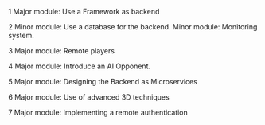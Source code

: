 1 Major module: Use a Framework as backend

 2 Minor module: Use a database for the backend.
Minor module: Monitoring system.

3 Major module: Remote players

 4 Major module: Introduce an AI Opponent.

5 Major module: Designing the Backend as Microservices

6 Major module: Use of advanced 3D techniques

 7 Major module: Implementing a remote authentication
